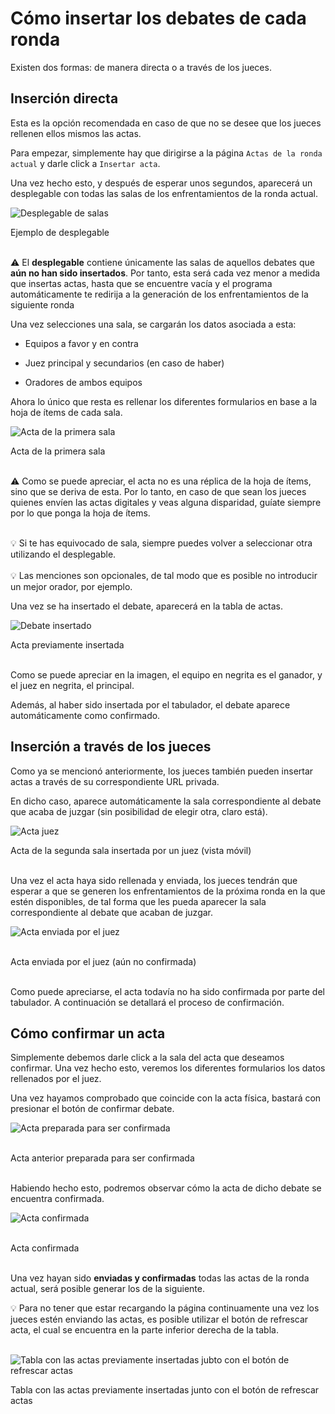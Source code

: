 # Cómo insertar los debates de cada ronda

Existen dos formas: de manera directa o a través de los jueces.

## Inserción directa

Esta es la opción recomendada en caso de que no se desee que los jueces rellenen ellos mismos las actas.

Para empezar, simplemente hay que dirigirse a la página `Actas de la ronda actual` y darle click a `Insertar acta`.

Una vez hecho esto, y después de esperar unos segundos, aparecerá un desplegable con todas las salas de los enfrentamientos de la ronda actual.

<div class="centered-image">

![Desplegable de salas](_images/desplegable_salas.png)

</div>

<div class="caption"> Ejemplo de desplegable </div>

<br>


<div class="warning">

⚠️ El **desplegable** contiene únicamente las salas de aquellos debates que **aún no han sido insertados**. Por tanto, esta será cada vez menor a medida que insertas actas, hasta que se encuentre vacía y el programa automáticamente te redirija a la generación de los enfrentamientos de la siguiente ronda


</div>

Una vez selecciones una sala, se cargarán los datos asociada a esta:

* Equipos a favor y en contra

* Juez principal y secundarios (en caso de haber)

* Oradores de ambos equipos

Ahora lo único que resta es rellenar los diferentes formularios en base a la hoja de ítems de cada sala.

![Acta de la primera sala](_images/acta.png)

<div class="caption">Acta de la primera sala</div>

<br>

<div class="warning">

⚠️ Como se puede apreciar, el acta no es una réplica de la hoja de ítems, sino que se deriva de esta. Por lo tanto, en caso de que sean los jueces quienes envíen las actas digitales y veas alguna disparidad, <span class="bold"> guíate siempre por lo que ponga la hoja de ítems.</span>

</div>

<br>

<div class="tip">
💡
Si te has equivocado de sala, siempre puedes volver a seleccionar otra utilizando el desplegable.

</div>

<br>

<div class="tip">
💡
Las menciones son opcionales, de tal modo que es posible no introducir un mejor orador, por ejemplo.

</div>

Una vez se ha insertado el debate, aparecerá en la tabla de actas.

![Debate insertado](_images/fila_acta.png)

<div class="caption">Acta previamente insertada</div>

<br>

Como se puede apreciar en la imagen, el equipo en negrita es el ganador, y el juez en negrita, el principal.

Además, al haber sido insertada por el tabulador, el debate aparece automáticamente como confirmado.

## Inserción a través de los jueces

Como ya se mencionó anteriormente, los jueces también pueden insertar actas a través de su correspondiente URL privada.

En dicho caso, aparece automáticamente la sala correspondiente al debate que acaba de juzgar (sin posibilidad de elegir otra, claro está).

<div class="centered-image">

![Acta juez](_images/acta_juez.png)

</div>

<div class="caption">Acta de la segunda sala insertada por un juez (vista móvil)</div>

<br>

Una vez el acta haya sido rellenada y enviada, los jueces tendrán que esperar a que se generen los enfrentamientos de la próxima ronda en la que estén disponibles, de tal forma que les pueda aparecer la sala correspondiente al debate que acaban de juzgar.


<div class="centered-image">

![Acta enviada por el juez](_images/fila_acta_juez.png)

</div>

<br>

<div class="caption">Acta enviada por el juez (aún no confirmada)</div>

<br>

Como puede apreciarse, el acta todavía no ha sido confirmada por parte del tabulador. A continuación se detallará el proceso de confirmación.

## Cómo confirmar un acta

Simplemente debemos darle click a la sala del acta que deseamos confirmar. Una vez hecho esto, veremos los diferentes formularios los datos rellenados por el juez.

Una vez hayamos comprobado que coincide con la acta física, bastará con presionar el botón de confirmar debate.


![Acta preparada para ser confirmada](_images/confirmar_acta.png)

</div>

<br>

<div class="caption">Acta anterior preparada para ser confirmada</div>

<br>

Habiendo hecho esto, podremos observar cómo la acta de dicho debate se encuentra confirmada.

![Acta confirmada](_images/acta_confirmada.png)

</div>

<br>

<div class="caption">Acta confirmada</div>

<br>

Una vez hayan sido **enviadas y confirmadas** todas las actas de la ronda actual, será posible generar los de la siguiente.

<div class="tip">
💡
Para no tener que estar recargando la página continuamente una vez los jueces estén enviando las actas, es posible utilizar el botón de refrescar acta, el cual se encuentra en la parte inferior derecha de la tabla.

</div>

<br>

![Tabla con las actas previamente insertadas jubto con el botón de refrescar actas](_images/boton_refrescar_actas.png)

</div>

<div class="caption">Tabla con las actas previamente insertadas junto con el botón de refrescar actas</div>